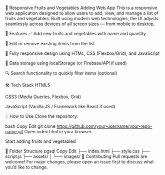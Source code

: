 🥦 Responsive Fruits and Vegetables Adding Web App
This is a responsive web application designed to allow users to add, view, and manage a list of fruits and vegetables. Built using modern web technologies, the UI adjusts seamlessly across devices of all screen sizes — from mobile to desktop.

🚀 Features
✅ Add new fruits and vegetables with name and quantity

📝 Edit or remove existing items from the list

📱 Fully responsive design using HTML, CSS (Flexbox/Grid), and JavaScript

💾 Data storage using localStorage (or Firebase/API if used)

🔍 Search functionality to quickly filter items (optional)

🛠️ Tech Stack
HTML5

CSS3 (Media Queries, Flexbox, Grid)

JavaScript (Vanilla JS / Framework like React if used)

💡 How to Use
Clone the repository:

bash
Copy
Edit
git clone https://github.com/your-username/your-repo-name.git
Open index.html in your browser.

Start adding fruits and vegetables!

📂 Folder Structure
pgsql
Copy
Edit
├── index.html
├── style.css
├── script.js
├── assets/
│   └── images/
🙌 Contributing
Pull requests are welcome! For major changes, please open an issue first to discuss what you’d like to change.
